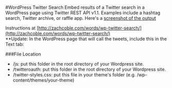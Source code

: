 #WordPress Twitter Search
Embed results of a Twitter search in a WordPress page using Twitter REST API v1.1. Examples include a hashtag search, Twitter archive, or raffle app. Here's a [screenshot of the output](/screenshots/tweets-screenshot.png)

Instructions at [http://zachcoble.com/words/wp-twitter-search/](http://zachcoble.com/words/wp-twitter-search/)  
**Update: In the WordPress page that will call the tweets, include this in the Text tab:
	<script src="../js/initialize-tweets.js"></script>

###File Location
- /js: put this folder in the root directory of your Wordpress site.
- /twitteroauth: put this folder in the root directory of your Wordpress site.
- /twitter-styles.css: put this file in your theme's folder (e.g. /wp-content/themes/your-theme)
